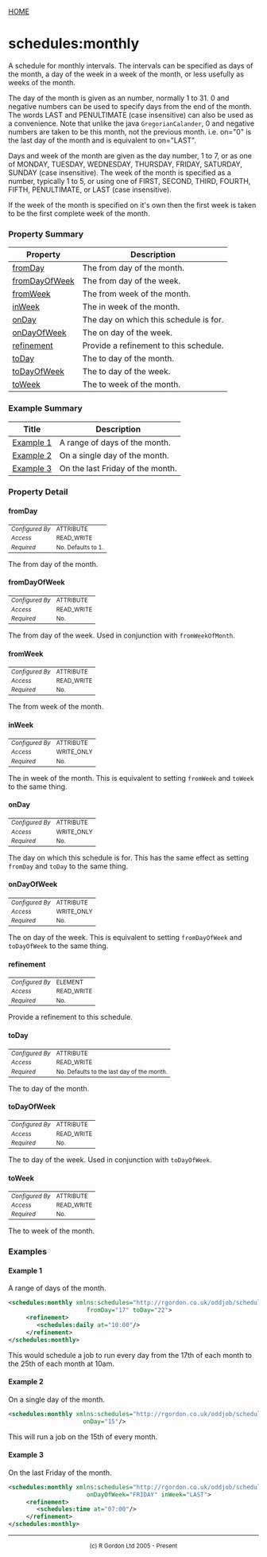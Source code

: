 [HOME](../../../../README.md)
# schedules:monthly

A schedule for monthly intervals. The intervals
can be specified as days of the month, a day of the week in a week of the month,
or less usefully as weeks of the month.


The day of the month is given
as an number, normally 1 to 31. 0 and negative numbers can be used to specify
days from the end of the month. The words LAST and PENULTIMATE
(case insensitive) can also be
used as a convenience. Note that unlike the java
<code>GregorianCalander</code>, 0 and negative numbers are taken to be
this month, not the previous month. i.e. on="0" is the last day of the month and
is equivalent to on="LAST".


Days and week of the month are given as the day number, 1 to 7, or as one
of MONDAY, TUESDAY, WEDNESDAY, THURSDAY, FRIDAY, SATURDAY, SUNDAY
(case insensitive). The week of
the month is specified as a number, typically 1 to 5, or using one of FIRST,
SECOND, THIRD, FOURTH, FIFTH, PENULTIMATE, or LAST (case insensitive).


If the week of the month is specified on it's own then the first week is
taken to be the first complete week of the month.

### Property Summary

| Property | Description |
| -------- | ----------- |
| [fromDay](#propertyfromday) | The from day of the month. | 
| [fromDayOfWeek](#propertyfromdayofweek) | The from day of the week. | 
| [fromWeek](#propertyfromweek) | The from week of the month. | 
| [inWeek](#propertyinweek) | The in week of the month. | 
| [onDay](#propertyonday) | The day on which this schedule is for. | 
| [onDayOfWeek](#propertyondayofweek) | The on day of the week. | 
| [refinement](#propertyrefinement) | Provide a refinement to this schedule. | 
| [toDay](#propertytoday) | The to day of the month. | 
| [toDayOfWeek](#propertytodayofweek) | The to day of the week. | 
| [toWeek](#propertytoweek) | The to week of the month. | 


### Example Summary

| Title | Description |
| ----- | ----------- |
| [Example 1](#example1) | A range of days of the month. |
| [Example 2](#example2) | On a single day of the month. |
| [Example 3](#example3) | On the last Friday of the month. |


### Property Detail
#### fromDay <a name="propertyfromday"></a>

<table style='font-size:smaller'>
      <tr><td><i>Configured By</i></td><td>ATTRIBUTE</td></tr>
      <tr><td><i>Access</i></td><td>READ_WRITE</td></tr>
      <tr><td><i>Required</i></td><td>No. Defaults to 1.</td></tr>
</table>

The from day of the month.

#### fromDayOfWeek <a name="propertyfromdayofweek"></a>

<table style='font-size:smaller'>
      <tr><td><i>Configured By</i></td><td>ATTRIBUTE</td></tr>
      <tr><td><i>Access</i></td><td>READ_WRITE</td></tr>
      <tr><td><i>Required</i></td><td>No.</td></tr>
</table>

The from day of the week. Used in conjunction with
<code>fromWeekOfMonth</code>.

#### fromWeek <a name="propertyfromweek"></a>

<table style='font-size:smaller'>
      <tr><td><i>Configured By</i></td><td>ATTRIBUTE</td></tr>
      <tr><td><i>Access</i></td><td>READ_WRITE</td></tr>
      <tr><td><i>Required</i></td><td>No.</td></tr>
</table>

The from week of the month.

#### inWeek <a name="propertyinweek"></a>

<table style='font-size:smaller'>
      <tr><td><i>Configured By</i></td><td>ATTRIBUTE</td></tr>
      <tr><td><i>Access</i></td><td>WRITE_ONLY</td></tr>
      <tr><td><i>Required</i></td><td>No.</td></tr>
</table>

The in week of the month. This is equivalent to
setting <code>fromWeek</code> and <code>toWeek</code> to the same thing.

#### onDay <a name="propertyonday"></a>

<table style='font-size:smaller'>
      <tr><td><i>Configured By</i></td><td>ATTRIBUTE</td></tr>
      <tr><td><i>Access</i></td><td>WRITE_ONLY</td></tr>
      <tr><td><i>Required</i></td><td>No.</td></tr>
</table>

The day on which this schedule is for.
This has the same effect as setting <code>fromDay</code>
and <code>toDay</code> to the same thing.

#### onDayOfWeek <a name="propertyondayofweek"></a>

<table style='font-size:smaller'>
      <tr><td><i>Configured By</i></td><td>ATTRIBUTE</td></tr>
      <tr><td><i>Access</i></td><td>WRITE_ONLY</td></tr>
      <tr><td><i>Required</i></td><td>No.</td></tr>
</table>

The on day of the week. This is equivalent to
setting <code>fromDayOfWeek</code> and  <code>toDayOfWeek</code>
to the same thing.

#### refinement <a name="propertyrefinement"></a>

<table style='font-size:smaller'>
      <tr><td><i>Configured By</i></td><td>ELEMENT</td></tr>
      <tr><td><i>Access</i></td><td>READ_WRITE</td></tr>
      <tr><td><i>Required</i></td><td>No.</td></tr>
</table>

Provide a refinement to this schedule.

#### toDay <a name="propertytoday"></a>

<table style='font-size:smaller'>
      <tr><td><i>Configured By</i></td><td>ATTRIBUTE</td></tr>
      <tr><td><i>Access</i></td><td>READ_WRITE</td></tr>
      <tr><td><i>Required</i></td><td>No. Defaults to the last day of the month.</td></tr>
</table>

The to day of the month.

#### toDayOfWeek <a name="propertytodayofweek"></a>

<table style='font-size:smaller'>
      <tr><td><i>Configured By</i></td><td>ATTRIBUTE</td></tr>
      <tr><td><i>Access</i></td><td>READ_WRITE</td></tr>
      <tr><td><i>Required</i></td><td>No.</td></tr>
</table>

The to day of the week. Used in conjunction with
<code>toDayOfWeek</code>.

#### toWeek <a name="propertytoweek"></a>

<table style='font-size:smaller'>
      <tr><td><i>Configured By</i></td><td>ATTRIBUTE</td></tr>
      <tr><td><i>Access</i></td><td>READ_WRITE</td></tr>
      <tr><td><i>Required</i></td><td>No.</td></tr>
</table>

The to week of the month.


### Examples
#### Example 1 <a name="example1"></a>

A range of days of the month.

```xml
<schedules:monthly xmlns:schedules="http://rgordon.co.uk/oddjob/schedules"
                      fromDay="17" toDay="22">
     <refinement>
        <schedules:daily at="10:00"/>
     </refinement>
</schedules:monthly>
```


This would schedule a job to run every day from the 17th of each month to
the 25th of each month at 10am.

#### Example 2 <a name="example2"></a>

On a single day of the month.

```xml
<schedules:monthly xmlns:schedules="http://rgordon.co.uk/oddjob/schedules"
                     onDay="15"/>
```


This will run a job on the 15th of every month.

#### Example 3 <a name="example3"></a>

On the last Friday of the month.

```xml
<schedules:monthly xmlns:schedules="http://rgordon.co.uk/oddjob/schedules"
                      onDayOfWeek="FRIDAY" inWeek="LAST">
     <refinement>
        <schedules:time at="07:00"/>
     </refinement>
</schedules:monthly>
```



-----------------------

<div style='font-size: smaller; text-align: center;'>(c) R Gordon Ltd 2005 - Present</div>
